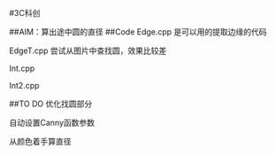 #3C科创

##AIM：算出途中圆的直径
##Code
Edge.cpp	是可以用的提取边缘的代码

EdgeT.cpp	尝试从图片中查找圆，效果比较差

Int.cpp

Int2.cpp

##TO DO
优化找圆部分

自动设置Canny函数参数

从颜色着手算直径


